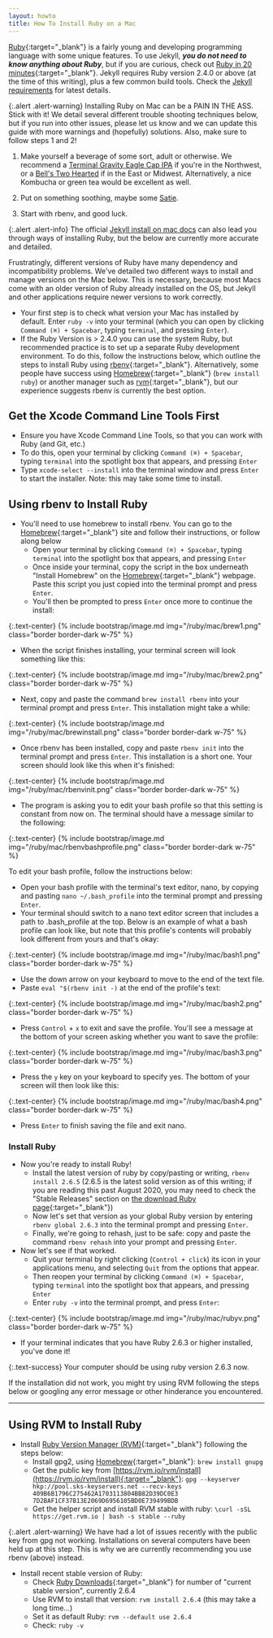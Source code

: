 ```yaml
---
layout: howto
title: How To Install Ruby on a Mac
---
```


[Ruby](https://www.ruby-lang.org/en/){:target="_blank"} is a fairly young and developing programming language with some unique features. 
To use Jekyll, ***you do not need to know anything about Ruby***, but if you are curious, check out [Ruby in 20 minutes](https://www.ruby-lang.org/en/documentation/quickstart/){:target="_blank"}.
Jekyll requires Ruby version 2.4.0 or above (at the time of this writing), plus a few common build tools. 
Check the [Jekyll requirements](https://jekyllrb.com/docs/installation/) for latest details.

{:.alert .alert-warning}
Installing Ruby on Mac can be a PAIN IN THE ASS. Stick with it! We detail several different trouble shooting techniques below, but if you run into other issues, please let us know and we can update this guide with more warnings and (hopefully) solutions. Also, make sure to follow steps 1 and 2!

1. Make yourself a beverage of some sort, adult or otherwise. We recommend a [Terminal Gravity Eagle Cap IPA](https://terminalgravitybrewing.com/eagle-cap) if you're in the Northwest, or a [Bell's Two Hearted](http://www.bellsbeer.com/beer/year-round/two-hearted-ale) if in the East or Midwest. Alternatively, a nice Kombucha or green tea would be excellent as well.

2. Put on something soothing, maybe some [Satie](https://youtu.be/_fuIMye31Gw). 

3. Start with rbenv, and good luck. 

{:.alert .alert-info}
The official [Jekyll install on mac docs](https://jekyllrb.com/docs/installation/macos/) can also lead you through ways of installing Ruby, but the below are currently more accurate and detailed.

Frustratingly, different versions of Ruby have many dependency and incompatibility problems. We've detailed two different ways to install and manage versions on the Mac below. This is necessary, because most Macs come with an older version of Ruby already installed on the OS, but Jekyll and other applications require newer versions to work correctly. 

- Your first step is to check what version your Mac has installed by default. Enter `ruby -v` into your terminal (which you can open by clicking `Command (⌘) + Spacebar`, typing `terminal`, and pressing `Enter`). 
- If the Ruby Version is > 2.4.0 you can use the system Ruby, but recommended practice is to set up a separate Ruby development environment. To do this, follow the instructions below, which outline the steps to install Ruby using [rbenv](https://github.com/rbenv/rbenv){:target="_blank"}. Alternatively, some people have success using [Homebrew](https://brew.sh/){:target="_blank"} (`brew install ruby`) or another manager such as [rvm](https://rvm.io){:target="_blank"}, but our experience suggests rbenv is currently the best option.

## Get the Xcode Command Line Tools First
- Ensure you have Xcode Command Line Tools, so that you can work with Ruby (and Git, etc.)
- To do this, open your terminal by clicking `Command (⌘) + Spacebar`, typing `terminal` into the spotlight box that appears, and pressing `Enter`
- Type `xcode-select --install` into the terminal window and press `Enter` to start the installer. Note: this may take some time to install.
 
## Using rbenv to Install Ruby

- You'll need to use homebrew to install rbenv. You can go to the [Homebrew](https://brew.sh/){:target="_blank"} site and follow their instructions, or follow along below
    - Open your terminal by clicking `Command (⌘) + Spacebar`, typing `terminal` into the spotlight box that appears, and pressing `Enter`
    - Once inside your terminal, copy the script in the box underneath "Install Homebrew" on the [Homebrew](https://brew.sh/){:target="_blank"} webpage. Paste this script you just copied into the terminal prompt and press `Enter`. 
    - You'll then be prompted to press `Enter` once more to continue the install:

{:.text-center}
{% include bootstrap/image.md img="/ruby/mac/brew1.png" class="border border-dark w-75" %}

- When the script finishes installing, your terminal screen will look something like this:

{:.text-center}
{% include bootstrap/image.md img="/ruby/mac/brew2.png" class="border border-dark w-75" %}

- Next, copy and paste the command `brew install rbenv` into your terminal prompt and press `Enter`. This installation might take a while:

{:.text-center}
{% include bootstrap/image.md img="/ruby/mac/brewinstall.png" class="border border-dark w-75" %}

- Once rbenv has been installed, copy and paste `rbenv init` into the terminal prompt and press `Enter`. This installation is a short one. Your screen should look like this when it's finished:

{:.text-center}
{% include bootstrap/image.md img="/ruby/mac/rbenvinit.png" class="border border-dark w-75" %}

- The program is asking you to edit your bash profile so that this setting is constant from now on. The terminal should have a message similar to the following:

{:.text-center}
{% include bootstrap/image.md img="/ruby/mac/rbenvbashprofile.png" class="border border-dark w-75" %}

To edit your bash profile, follow the instructions below: 
- Open your bash profile with the terminal's text editor, nano, by copying and pasting  `nano ~/.bash_profile` into the terminal prompt and pressing `Enter`. 
- Your terminal should switch to a nano text editor screen that includes a path to .bash_profile at the top. Below is an example of what a bash profile can look like, but note that this profile's contents will probably look different from yours and that's okay:

{:.text-center}
{% include bootstrap/image.md img="/ruby/mac/bash1.png" class="border border-dark w-75" %}

- Use the down arrow on your keyboard to move to the end of the text file.
- Paste `eval "$(rbenv init -)` at the end of the profile's text:

{:.text-center}
{% include bootstrap/image.md img="/ruby/mac/bash2.png" class="border border-dark w-75" %}

- Press `Control` + `x` to exit and save the profile. You'll see a message at the bottom of your screen asking whether you want to save the profile:

{:.text-center}
{% include bootstrap/image.md img="/ruby/mac/bash3.png" class="border border-dark w-75" %}

- Press the `y` key on your keyboard to specify yes. The bottom of your screen will then look like this:

{:.text-center}
{% include bootstrap/image.md img="/ruby/mac/bash4.png" class="border border-dark w-75" %}

- Press `Enter` to finish saving the file and exit nano.

### Install Ruby

- Now you're ready to install Ruby!
    - Install the latest version of ruby by copy/pasting or writing, `rbenv install 2.6.5`  (2.6.5 is the latest solid version as of this writing; if you are reading this past August 2020, you may need to check the "Stable Releases" section on [the download Ruby page](https://www.ruby-lang.org/en/downloads/){:target="_blank"})
    - Now let's set that version as your global Ruby version by entering `rbenv global 2.6.3` into the terminal prompt and pressing `Enter`. 
    - Finally, we're going to rehash, just to be safe: copy and paste the command `rbenv rehash` into your prompt and pressing `Enter`.
- Now let's see if that worked. 
    - Quit your terminal by right clicking (`Control + click`) its icon in your applications menu, and selecting `Quit` from the options that appear.
    - Then reopen your terminal by clicking `Command (⌘) + Spacebar`, typing `terminal` into the spotlight box that appears, and pressing `Enter`
    - Enter `ruby -v` into the terminal prompt, and press `Enter`:

{:.text-center}
{% include bootstrap/image.md img="/ruby/mac/rubyv.png" class="border border-dark w-75" %}

- If your terminal indicates that you have Ruby 2.6.3 or higher installed, you've done it!

{:.text-success}
Your computer should be using ruby version 2.6.3 now. 

If the installation did not work, you might try using RVM following the steps below or googling any error message or other hinderance you encountered. 

---

## Using RVM to Install Ruby
 - Install [Ruby Version Manager (RVM)](https://rvm.io/){:target="_blank"} following the steps below:
    - Install gpg2, using [Homebrew](https://brew.sh/){:target="_blank"}: `brew install gnupg`
    - Get the public key from [https://rvm.io/rvm/install](https://rvm.io/rvm/install){:target="_blank"}: `gpg --keyserver hkp://pool.sks-keyservers.net --recv-keys 409B6B1796C275462A1703113804BB82D39DC0E3 7D2BAF1CF37B13E2069D6956105BD0E739499BDB`
    - Get the helper script and install RVM stable with ruby: `\curl -sSL https://get.rvm.io | bash -s stable --ruby`

{:.alert .alert-warning}
We have had a lot of issues recently with the public key from gpg not working. Installations on several computers have been held up at this step. This is why we are currently recommending you use rbenv (above) instead.

- Install recent stable version of Ruby:
    - Check [Ruby Downloads](https://www.ruby-lang.org/en/downloads/){:target="_blank"} for number of "current stable version", currently 2.6.4
    - Use RVM to install that version: `rvm install 2.6.4` (this may take a long time...)
    - Set it as default Ruby: `rvm --default use 2.6.4`
    - Check: `ruby -v`
